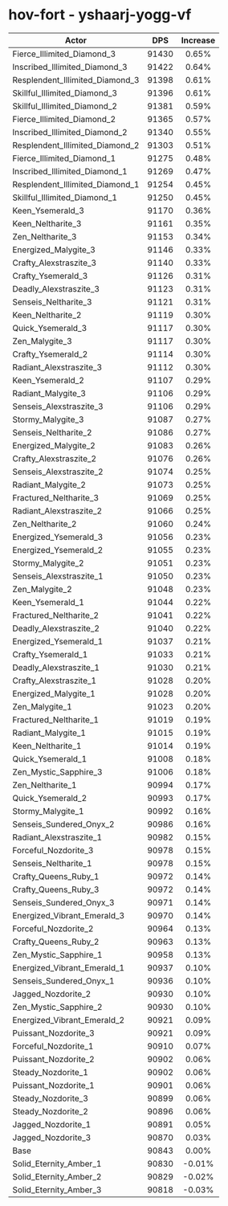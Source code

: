 # hov-fort - yshaarj-yogg-vf
| Actor | DPS | Increase |
|---|:---:|:---:|
|Fierce_Illimited_Diamond_3|91430|0.65%|
|Inscribed_Illimited_Diamond_3|91422|0.64%|
|Resplendent_Illimited_Diamond_3|91398|0.61%|
|Skillful_Illimited_Diamond_3|91396|0.61%|
|Skillful_Illimited_Diamond_2|91381|0.59%|
|Fierce_Illimited_Diamond_2|91365|0.57%|
|Inscribed_Illimited_Diamond_2|91340|0.55%|
|Resplendent_Illimited_Diamond_2|91303|0.51%|
|Fierce_Illimited_Diamond_1|91275|0.48%|
|Inscribed_Illimited_Diamond_1|91269|0.47%|
|Resplendent_Illimited_Diamond_1|91254|0.45%|
|Skillful_Illimited_Diamond_1|91250|0.45%|
|Keen_Ysemerald_3|91170|0.36%|
|Keen_Neltharite_3|91161|0.35%|
|Zen_Neltharite_3|91153|0.34%|
|Energized_Malygite_3|91146|0.33%|
|Crafty_Alexstraszite_3|91140|0.33%|
|Crafty_Ysemerald_3|91126|0.31%|
|Deadly_Alexstraszite_3|91123|0.31%|
|Senseis_Neltharite_3|91121|0.31%|
|Keen_Neltharite_2|91119|0.30%|
|Quick_Ysemerald_3|91117|0.30%|
|Zen_Malygite_3|91117|0.30%|
|Crafty_Ysemerald_2|91114|0.30%|
|Radiant_Alexstraszite_3|91112|0.30%|
|Keen_Ysemerald_2|91107|0.29%|
|Radiant_Malygite_3|91106|0.29%|
|Senseis_Alexstraszite_3|91106|0.29%|
|Stormy_Malygite_3|91087|0.27%|
|Senseis_Neltharite_2|91086|0.27%|
|Energized_Malygite_2|91083|0.26%|
|Crafty_Alexstraszite_2|91076|0.26%|
|Senseis_Alexstraszite_2|91074|0.25%|
|Radiant_Malygite_2|91073|0.25%|
|Fractured_Neltharite_3|91069|0.25%|
|Radiant_Alexstraszite_2|91066|0.25%|
|Zen_Neltharite_2|91060|0.24%|
|Energized_Ysemerald_3|91056|0.23%|
|Energized_Ysemerald_2|91055|0.23%|
|Stormy_Malygite_2|91051|0.23%|
|Senseis_Alexstraszite_1|91050|0.23%|
|Zen_Malygite_2|91048|0.23%|
|Keen_Ysemerald_1|91044|0.22%|
|Fractured_Neltharite_2|91041|0.22%|
|Deadly_Alexstraszite_2|91040|0.22%|
|Energized_Ysemerald_1|91037|0.21%|
|Crafty_Ysemerald_1|91033|0.21%|
|Deadly_Alexstraszite_1|91030|0.21%|
|Crafty_Alexstraszite_1|91028|0.20%|
|Energized_Malygite_1|91028|0.20%|
|Zen_Malygite_1|91023|0.20%|
|Fractured_Neltharite_1|91019|0.19%|
|Radiant_Malygite_1|91015|0.19%|
|Keen_Neltharite_1|91014|0.19%|
|Quick_Ysemerald_1|91008|0.18%|
|Zen_Mystic_Sapphire_3|91006|0.18%|
|Zen_Neltharite_1|90994|0.17%|
|Quick_Ysemerald_2|90993|0.17%|
|Stormy_Malygite_1|90992|0.16%|
|Senseis_Sundered_Onyx_2|90986|0.16%|
|Radiant_Alexstraszite_1|90982|0.15%|
|Forceful_Nozdorite_3|90978|0.15%|
|Senseis_Neltharite_1|90978|0.15%|
|Crafty_Queens_Ruby_1|90972|0.14%|
|Crafty_Queens_Ruby_3|90972|0.14%|
|Senseis_Sundered_Onyx_3|90971|0.14%|
|Energized_Vibrant_Emerald_3|90970|0.14%|
|Forceful_Nozdorite_2|90964|0.13%|
|Crafty_Queens_Ruby_2|90963|0.13%|
|Zen_Mystic_Sapphire_1|90958|0.13%|
|Energized_Vibrant_Emerald_1|90937|0.10%|
|Senseis_Sundered_Onyx_1|90936|0.10%|
|Jagged_Nozdorite_2|90930|0.10%|
|Zen_Mystic_Sapphire_2|90930|0.10%|
|Energized_Vibrant_Emerald_2|90921|0.09%|
|Puissant_Nozdorite_3|90921|0.09%|
|Forceful_Nozdorite_1|90910|0.07%|
|Puissant_Nozdorite_2|90902|0.06%|
|Steady_Nozdorite_1|90902|0.06%|
|Puissant_Nozdorite_1|90901|0.06%|
|Steady_Nozdorite_3|90899|0.06%|
|Steady_Nozdorite_2|90896|0.06%|
|Jagged_Nozdorite_1|90891|0.05%|
|Jagged_Nozdorite_3|90870|0.03%|
|Base|90843|0.00%|
|Solid_Eternity_Amber_1|90830|-0.01%|
|Solid_Eternity_Amber_2|90829|-0.02%|
|Solid_Eternity_Amber_3|90818|-0.03%|

